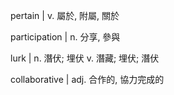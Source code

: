 
pertain | v. 屬於, 附屬, 關於

participation | n. 分享, 參與

lurk | n. 潛伏; 埋伏  v. 潛藏; 埋伏; 潛伏

collaborative | adj. 合作的, 協力完成的
